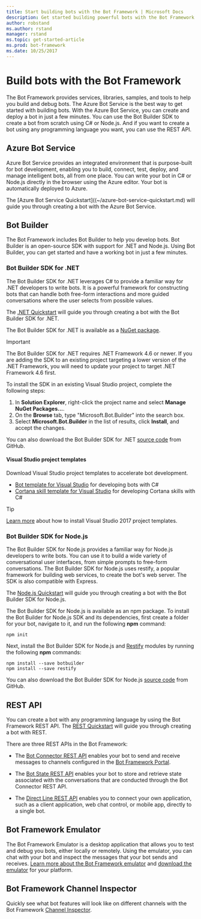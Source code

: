 ```yaml
---
title: Start building bots with the Bot Framework | Microsoft Docs
description: Get started building powerful bots with the Bot Framework with the tools and resources you need.
author: robstand
ms.author: rstand
manager: rstand
ms.topic: get-started-article
ms.prod: bot-framework
ms.date: 10/25/2017
---
```

# Build bots with the Bot Framework
The Bot Framework provides services, libraries, samples, and tools to help you build and debug bots. The Azure Bot Service is the best way to get started with building bots. With the Azure Bot Service, you can create and deploy a bot in just a few minutes. You can use the Bot Builder SDK to create a bot from scratch using C# or Node.js. And if you want to create a bot using any programming language you want, you can use the REST API.

## Azure Bot Service
Azure Bot Service provides an integrated environment that is purpose-built for bot development, 
enabling you to build, connect, test, deploy, and manage intelligent bots, all from one place. 
You can write your bot in C# or Node.js directly in the browser using the Azure editor. Your bot is automatically
deployed to Azure.

The [Azure Bot Service Quickstart]((~/azure-bot-service-quickstart.md) will guide you through creating a bot with the Azure Bot Service.

## Bot Builder
The Bot Framework includes Bot Builder to help you develop bots. Bot Builder is an open-source SDK with support for .NET and Node.js. Using Bot Builder, you can get started and have a working bot in just a few minutes.

### Bot Builder SDK for .NET
The Bot Builder SDK for .NET leverages C# to provide a familiar way for .NET developers to write bots. It is a powerful framework for constructing bots that can handle both free-form interactions and more guided conversations where the user selects from possible values. 

The [.NET Quickstart](~/dotnet/bot-builder-dotnet-quickstart.md) will guide you through creating a bot with the Bot Builder SDK for .NET.

The Bot Builder SDK for .NET is available as a [NuGet package](https://www.nuget.org/packages/Microsoft.Bot.Builder/).

> [!IMPORTANT]
> The Bot Builder SDK for .NET requires .NET Framework 4.6 or newer. If you are adding the SDK to an existing project
> targeting a lower version of the .NET Framework, you will need to update your project to target .NET Framework 4.6 first.

To install the SDK in an existing Visual Studio project, complete the following steps:

1. In **Solution Explorer**, right-click the project name and select **Manage NuGet Packages...**.
2. On the **Browse** tab, type "Microsoft.Bot.Builder" into the search box.
3. Select **Microsoft.Bot.Builder** in the list of results, click **Install**, and accept the changes.

You can also download the Bot Builder SDK for .NET [source code](https://github.com/Microsoft/BotBuilder/tree/master/CSharp) from GitHub.

#### Visual Studio project templates
Download Visual Studio project templates to accelerate bot development.

* [Bot template for Visual Studio][bot-template] for developing bots with C#
* [Cortana skill template for Visual Studio][cortana-template] for developing Cortana skills with C#

> [!TIP]
> <a href="https://docs.microsoft.com/en-us/visualstudio/ide/how-to-locate-and-organize-project-and-item-templates" target="_blank">Learn more</a> about how to install Visual Studio 2017 project templates.

### Bot Builder SDK for Node.js
The Bot Builder SDK for Node.js provides a familiar way for Node.js developers to write bots. You can use it to build a wide variety of conversational user interfaces, from simple prompts to free-form conversations. The Bot Builder SDK for Node.js uses restify, a popular framework for building web services, to create the bot's web server. The SDK is also compatible with Express. 

The [Node.js Quickstart](~/nodejs/bot-builder-nodejs-quickstart.md) will guide you through creating a bot with the Bot Builder SDK for Node.js. 

The Bot Builder SDK for Node.js is available as an npm package. 
To install the Bot Builder for Node.js SDK and its dependencies, first create a folder for your bot, navigate to it, and run the following **npm** command:

```nodejs
npm init
```

Next, install the Bot Builder SDK for Node.js and <a href="http://restify.com/" target="_blank">Restify</a> modules by running the following **npm** commands:

```nodejs
npm install --save botbuilder
npm install --save restify
```

You can also download the Bot Builder SDK for Node.js [source code](https://github.com/Microsoft/BotBuilder/tree/master/Node) from GitHub.

## REST API

You can create a bot with any programming language by using the Bot Framework REST API. The [REST Quickstart](rest-api/bot-framework-rest-connector-quickstart.md) will guide you through creating a bot with REST.

There are three REST APIs in the Bot Framework:

 - The [Bot Connector REST API][connectorAPI] enables your bot to send and receive messages to channels configured in the [Bot Framework Portal](https://dev.botframework.com/). 

- The [Bot State REST API][stateAPI] enables your bot to store and retrieve state associated with the conversations that are conducted through the Bot Connector REST API.

- The [Direct Line REST API][directLineAPI] enables you to connect your own application, such as a client application, web chat control, or mobile app, directly to a single bot.

## Bot Framework Emulator
The Bot Framework Emulator is a desktop application that allows you to test and debug you bots, either locally or remotely. Using the emulator, you can chat with your bot and inspect the messages that your bot sends and receives. [Learn more about the Bot Framework emulator](~/debug-bots-emulator.md) and [download the emulator](http://emulator.botframework.com) for your platform.

## Bot Framework Channel Inspector
Quickly see what bot features will look like on different channels with the Bot Framework [Channel Inspector](portal-channel-inspector.md).

[bot-template]: http://aka.ms/bf-bc-vstemplate
[cortana-template]: https://aka.ms/bf-cortanaskill-template


[connectorAPI]: https://docs.botframework.com/en-us/restapi/connector/#navtitle
 
[stateAPI]: https://docs.botframework.com/en-us/restapi/state/#navtitle

[directLineAPI]: https://docs.botframework.com/en-us/restapi/directline3/#navtitle
